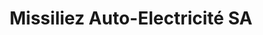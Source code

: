 ---
title: "Missiliez Auto-Electricité SA"
url: /monthey/missiliez-auto-electricite-sa/
shop: Autoteile
---